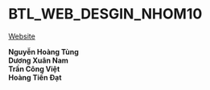 # BTL_WEB_DESGIN_NHOM10

[Website](https://tunh2605.github.io/btl_web/)

**Nguyễn Hoàng Tùng**  
**Dương Xuân Nam**  
**Trần Công Việt**  
**Hoàng Tiến Đạt**


